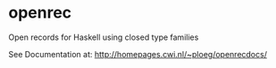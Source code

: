 openrec
=======

Open records for Haskell using closed type families

See Documentation at: http://homepages.cwi.nl/~ploeg/openrecdocs/
